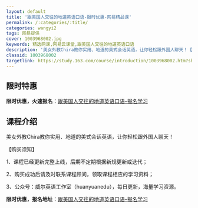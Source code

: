 ```yaml
---
layout: default
title: '跟美国人交往的地道英语口语-限时优惠-网易精品课'
permalink: /:categories/:title/
categories: wangyi2
tags: 网易提供
cover: 1003968002.jpg
keywords: 精选网课,网易云课堂,跟美国人交往的地道英语口语
description: '美女外教Chira教你实用、地道的美式会话英语，让你轻松跟外国人聊天！【购买须知】1、课程已经更新完整上线，后期不定期根'
classid: 1003968002
targetlink: https://study.163.com/course/introduction/1003968002.htm?share=1&shareId=1025206652&utm_campaign=share&utm_medium=iphoneShare&utm_source=&utm_u=1025206652
---
```


## 限时特惠

**限时优惠，火速报名**：[跟美国人交往的地道英语口语-报名学习](https://study.163.com/course/introduction/1003968002.htm?share=1&shareId=1025206652&utm_campaign=share&utm_medium=iphoneShare&utm_source=&utm_u=1025206652)

## 课程介绍

美女外教Chira教你实用、地道的美式会话英语，让你轻松跟外国人聊天！



【购买须知】

1、课程已经更新完整上线，后期不定期根据新规更新或迭代；

2、购买成功后请及时联系课程顾问，领取课程相应的学习资料；

3、公众号：威尔英语工作室（huanyuanedu），每日更新，海量学习资源。

**限时优惠，报名地址**：[跟美国人交往的地道英语口语-报名学习](https://study.163.com/course/introduction/1003968002.htm?share=1&shareId=1025206652&utm_campaign=share&utm_medium=iphoneShare&utm_source=&utm_u=1025206652)

